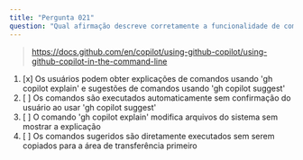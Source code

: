 ```yaml
---
title: "Pergunta 021"
question: "Qual afirmação descreve corretamente a funcionalidade de comandos CLI do GitHub Copilot?"
---
```


> https://docs.github.com/en/copilot/using-github-copilot/using-github-copilot-in-the-command-line
1. [x] Os usuários podem obter explicações de comandos usando 'gh copilot explain' e sugestões de comandos usando 'gh copilot suggest'
1. [ ] Os comandos são executados automaticamente sem confirmação do usuário ao usar 'gh copilot suggest'
1. [ ] O comando 'gh copilot explain' modifica arquivos do sistema sem mostrar a explicação
1. [ ] Os comandos sugeridos são diretamente executados sem serem copiados para a área de transferência primeiro
